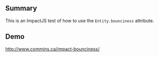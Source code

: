 ## Summary ##
This is an ImpactJS test of how to use the `Entity.bounciness` attribute.

## Demo ##
http://www.commins.ca/impact-bounciness/
